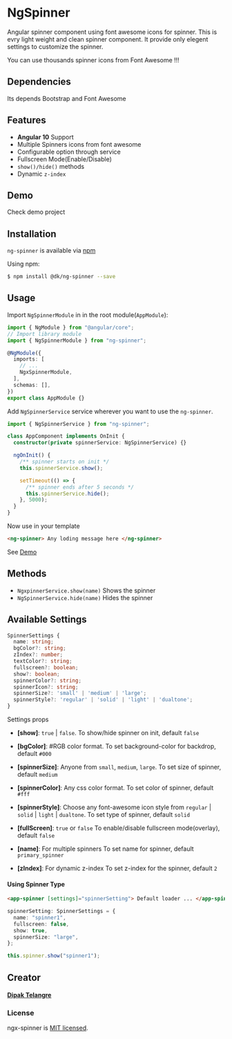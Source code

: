 # NgSpinner

Angular spinner component using font awesome icons for spinner. This is evry light weight and clean spinner component. It provide only elegent settings to customize the spinner.

You can use thousands spinner icons from Font Awesome !!!

## Dependencies

Its depends Bootstrap and Font Awesome

## Features

- **Angular 10** Support
- Multiple Spinners icons from font awesome
- Configurable option through service
- Fullscreen Mode(Enable/Disable)
- `show()/hide()` methods
- Dynamic `z-index`

## Demo

Check demo project

## Installation

`ng-spinner` is available via [npm](https://www.npmjs.com/package/@dk/ng-spinner)

Using npm:

```bash
$ npm install @dk/ng-spinner --save
```

## Usage

Import `NgSpinnerModule` in in the root module(`AppModule`):

```typescript
import { NgModule } from "@angular/core";
// Import library module
import { NgSpinnerModule } from "ng-spinner";

@NgModule({
  imports: [
    // ...
    NgxSpinnerModule,
  ],
  schemas: [],
})
export class AppModule {}
```

Add `NgSpinnerService` service wherever you want to use the `ng-spinner`.

```typescript
import { NgSpinnerService } from "ng-spinner";

class AppComponent implements OnInit {
  constructor(private spinnerService: NgSpinnerService) {}

  ngOnInit() {
    /** spinner starts on init */
    this.spinnerService.show();

    setTimeout(() => {
      /** spinner ends after 5 seconds */
      this.spinnerService.hide();
    }, 5000);
  }
}
```

Now use in your template

```html
<ng-spinner> Any loding message here </ng-spinner>
```

See [Demo](#demo)

## Methods

- `NgxpinnerService.show(name)` Shows the spinner
- `NgSpinnerService.hide(name)` Hides the spinner

## Available Settings

```typescript
SpinnerSettings {
  name: string;
  bgColor?: string;
  zIndex?: number;
  textColor?: string;
  fullscreen?: boolean;
  show?: boolean;
  spinnerColor?: string;
  spinnerIcon?: string;
  spinnerSize?: 'small' | 'medium' | 'large';
  spinnerStyle?: 'regular' | 'solid' | 'light' | 'dualtone';
}
```

Settings props

- **[show]**: `true` | `false`.
  To show/hide spinner on init, default `false`

- **[bgColor]**: #RGB color format.
  To set background-color for backdrop, default `#000`

- **[spinnerSize]**: Anyone from `small`, `medium`, `large`.
  To set size of spinner, default `medium`
- **[spinnerColor]**: Any css color format.
  To set color of spinner, default `#fff`

- **[spinnerStyle]**: Choose any font-awesome icon style from `regular` | `solid` | `light` | `dualtone`.
  To set type of spinner, default `solid`

- **[fullScreen]**: `true` or `false`
  To enable/disable fullscreen mode(overlay), default `false`

- **[name]**: For multiple spinners
  To set name for spinner, default `primary_spinner`

- **[zIndex]**: For dynamic z-index
  To set z-index for the spinner, default `2`

#### Using Spinner Type

```html
<app-spinner [settings]="spinnerSetting"> Default loader ... </app-spinner>
```

```typescript
spinnerSetting: SpinnerSettings = {
  name: "spinner1",
  fullscreen: false,
  show: true,
  spinnerSize: "large",
};
```

```javascript
this.spinner.show("spinner1");
```

## Creator

#### [Dipak Telangre](mailto:dipaktelangre@gmail.com)

### License

ngx-spinner is [MIT licensed](./LICENSE).
